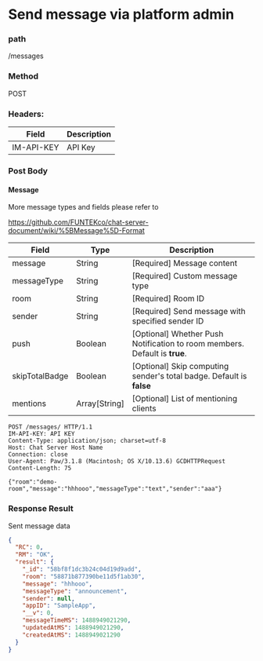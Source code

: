 # Send message via platform admin
### path
/messages

### Method
POST

### Headers:

| Field         | Description  |
| ------------- | ------------ |
| IM-API-KEY       | API Key      |


### Post Body
#### Message

More message types and fields please refer to

https://github.com/FUNTEKco/chat-server-document/wiki/%5BMessage%5D-Format

| Field         | Type   | Description          |
| ------------- | ------ | -------------------- |
| message       | String | [Required] Message content      |
| messageType   | String | [Required] Custom message type  |
| room          | String | [Required] Room ID |
| sender        | String | [Required] Send message with specified sender ID |
| push          | Boolean | [Optional] Whether Push Notification to room members. Default is **true**. |
| skipTotalBadge | Boolean | [Optional] Skip computing sender's total badge. Default is **false** |
| mentions   | Array[String] | [Optional] List of mentioning clients  |

```
POST /messages/ HTTP/1.1
IM-API-KEY: API KEY
Content-Type: application/json; charset=utf-8
Host: Chat Server Host Name
Connection: close
User-Agent: Paw/3.1.8 (Macintosh; OS X/10.13.6) GCDHTTPRequest
Content-Length: 75

{"room":"demo-room","message":"hhhooo","messageType":"text","sender":"aaa"}

```

### Response Result
Sent message data

```json
{
  "RC": 0,
  "RM": "OK",
  "result": {
    "_id": "58bf8f1dc3b24c04d19d9add",
    "room": "58871b877390be11d5f1ab30",
    "message": "hhhooo",
    "messageType": "announcement",
    "sender": null,
    "appID": "SampleApp",
    "__v": 0,
    "messageTimeMS": 1488949021290,
    "updatedAtMS": 1488949021290,
    "createdAtMS": 1488949021290
  }
}
```